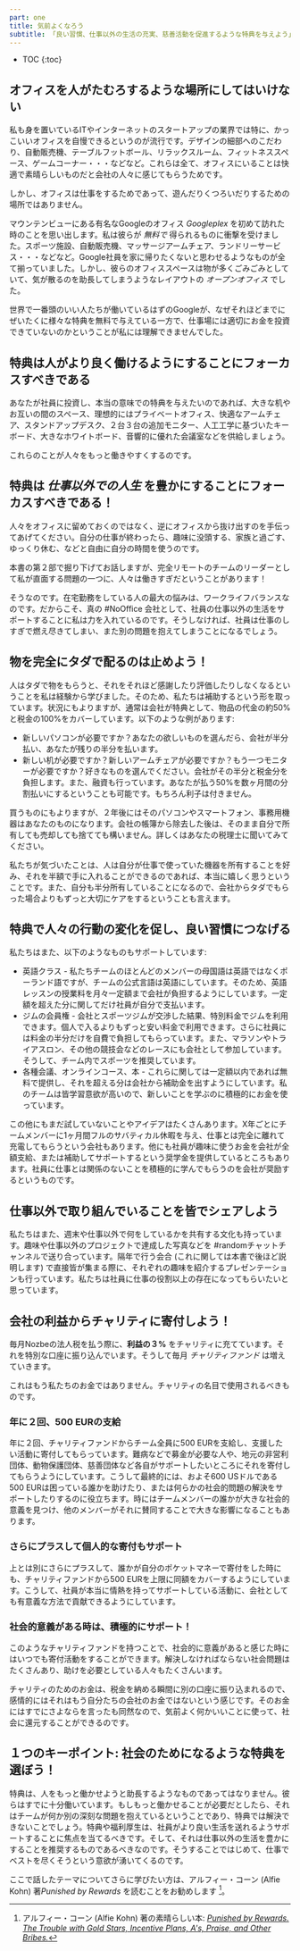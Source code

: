 ```yaml
---
part: one
title: 気前よくなろう
subtitle: 「良い習慣、仕事以外の生活の充実、慈善活動を促進するような特典を与えよう」
---
```


* TOC
{:toc}

## オフィスを人がたむろするような場所にしてはいけない

私も身を置いているITやインターネットのスタートアップの業界では特に、かっこいいオフィスを自慢できるというのが流行です。デザインの細部へのこだわり、自動販売機、テーブルフットボール、リラックスルーム、フィットネススペース、ゲームコーナー・・・などなど。これらは全て、オフィスにいることは快適で素晴らしいものだと会社の人々に感じてもらうためです。

しかし、オフィスは仕事をするためであって、遊んだりくつろいだりするための場所ではありません。

マウンテンビューにある有名なGoogleのオフィス *Googleplex* を初めて訪れた時のことを思い出します。私は彼らが *無料で* 得られるものに衝撃を受けました。スポーツ施設、自動販売機、マッサージアームチェア、ランドリーサービス・・・などなど。Google社員を家に帰りたくないと思わせるようなものが全て揃っていました。しかし、彼らのオフィススペースは物が多くごみごみとしていて、気が散るのを助長してしまうようなレイアウトの *オープンオフィス* でした。

世界で一番頭のいい人たちが働いているはずのGoogleが、なぜそれほどまでにぜいたくに様々な特典を無料で与えている一方で、仕事場には適切にお金を投資できていないのかということが私には理解できませんでした。

## 特典は人がより良く働けるようにすることにフォーカスすべきである

あなたが社員に投資し、本当の意味での特典を与えたいのであれば、大きな机やお互いの間のスペース、理想的にはプライベートオフィス、快適なアームチェア、スタンドアップデスク、２台３台の追加モニター、人工工学に基づいたキーボード、大きなホワイトボード、音響的に優れた会議室などを供給しましょう。

これらのことが人々をもっと働きやすくするのです。

## 特典は *仕事以外での人生* を豊かにすることにフォーカスすべきである！

人々をオフィスに留めておくのではなく、逆にオフィスから抜け出すのを手伝ってあげてください。自分の仕事が終わったら、趣味に没頭する、家族と過ごす、ゆっくり休む、などと自由に自分の時間を使うのです。

本書の第２部で掘り下げてお話しますが、完全リモートのチームのリーダーとして私が直面する問題の一つに、人々は働きすぎだということがあります！

そうなのです。在宅勤務をしている人の最大の悩みは、ワークライフバランスなのです。だからこそ、真の #NoOffice 会社として、社員の仕事以外の生活をサポートすることに私は力を入れているのです。そうしなければ、社員は仕事のしすぎで燃え尽きてしまい、また別の問題を抱えてしまうことになるでしょう。

## 物を完全にタダで配るのは止めよう！

人はタダで物をもらうと、それをそれほど感謝したり評価したりしなくなるということを私は経験から学びました。そのため、私たちは補助するという形を取っています。状況にもよりますが、通常は会社が特典として、物品の代金の約50%と税金の100%をカバーしています。以下のような例があります:

* 新しいパソコンが必要ですか？あなたの欲しいものを選んだら、会社が半分払い、あなたが残りの半分を払います。
* 新しい机が必要ですか？新しいアームチェアが必要ですか？もう一つモニターが必要ですか？好きなものを選んでください。会社がその半分と税金分を負担します。また、融資も行っています。あなたが払う50%を数ヶ月間の分割払いにするということも可能です。もちろん利子は付きません。

買うものにもよりますが、２年後にはそのパソコンやスマートフォン、事務用機器はあなたのものになります。会社の帳簿から除去した後は、そのまま自分で所有しても売却しても捨てても構いません。詳しくはあなたの税理士に聞いてみてください。

私たちが気づいたことは、人は自分が仕事で使っていた機器を所有することを好み、それを半額で手に入れることができるのであれば、本当に嬉しく思うということです。また、自分も半分所有していることになるので、会社からタダでもらった場合よりもずっと大切にケアをするということも言えます。

## 特典で人々の行動の変化を促し、良い習慣につなげる

私たちはまた、以下のようなものもサポートしています:

* 英語クラス - 私たちチームのほとんどのメンバーの母国語は英語ではなくポーランド語ですが、チームの公式言語は英語にしています。そのため、英語レッスンの授業料を月々一定額まで会社が負担するようにしています。一定額を超えた分に関してだけ社員が自分で支払います。
* ジムの会員権 - 会社とスポーツジムが交渉した結果、特別料金でジムを利用できます。個人で入るよりもずっと安い料金で利用できます。さらに社員には料金の半分だけを自費で負担してもらっています。また、マラソンやトライアスロン、その他の競技会などのレースにも会社として参加しています。そうして、チーム内でスポーツを推奨しています。
* 各種会議、オンラインコース、本 - これらに関しては一定額以内であれば無料で提供し、それを超える分は会社から補助金を出すようにしています。私のチームは皆学習意欲が高いので、新しいことを学ぶのに積極的にお金を使っています。

この他にもまだ試していないことやアイデアはたくさんあります。X年ごとにチームメンバーに1ヶ月間フルのサバティカル休暇を与え、仕事とは完全に離れて充電してもらうという会社もあります。他にも社員が趣味に使うお金を会社が全額支給、または補助してサポートするという奨学金を提供しているところもあります。社員に仕事とは関係のないことを積極的に学んでもらうのを会社が奨励するというものです。

## 仕事以外で取り組んでいることを皆でシェアしよう

私たちはまた、週末や仕事以外で何をしているかを共有する文化も持っています。趣味や仕事以外のプロジェクトで達成した写真などを #randomチャットチャンネルで送り合っています。隔年で行う会合 (これに関しては本書で後ほど説明します) で直接皆が集まる際に、それぞれの趣味を紹介するプレゼンテーションも行っています。私たちは社員に仕事の役割以上の存在になってもらいたいと思っています。

## 会社の利益からチャリティに寄付しよう！

毎月Nozbeの法人税を払う際に、**利益の３%** をチャリティに充てています。それを特別な口座に振り込んでいます。そうして毎月 *チャリティファンド* は増えていきます。

これはもう私たちのお金ではありません。チャリティの名目で使用されるべきものです。

### 年に２回、500 EURの支給

年に２回、チャリティファンドからチーム全員に500 EURを支給し、支援したい活動に寄付してもらっています。難病などで募金が必要な人や、地元の非営利団体、動物保護団体、慈善団体など各自がサポートしたいところにそれを寄付してもらうようにしています。こうして最終的には、およそ600 USドルである500 EURは困っている誰かを助けたり、または何らかの社会的問題の解決をサポートしたりするのに役立ちます。時にはチームメンバーの誰かが大きな社会的意義を見つけ、他のメンバーがそれに賛同することで大きな影響になることもあります。

### さらにプラスして個人的な寄付もサポート

上とは別にさらにプラスして、誰かが自分のポケットマネーで寄付をした時にも、チャリティファンドから500 EURを上限に同額をカバーするようにしています。こうして、社員が本当に情熱を持ってサポートしている活動に、会社としても有意義な方法で貢献できるようにしています。

### 社会的意義がある時は、積極的にサポート！

このようなチャリティファンドを持つことで、社会的に意義があると感じた時にはいつでも寄付活動をすることができます。解決しなければならない社会問題はたくさんあり、助けを必要としている人々もたくさんいます。

チャリティのためのお金は、税金を納める瞬間に別の口座に振り込まれるので、感情的にはそれはもう自分たちの会社のお金ではないという感じです。そのお金にはすでにさよならを言ったも同然なので、気前よく何かいいことに使って、社会に還元することができるのです。

## １つのキーポイント: 社会のためになるような特典を選ぼう！

特典は、人をもっと働かせようと助長するようなものであってはなりません。彼らはすでに十分働いています。もしもっと働かせることが必要だとしたら、それはチームが何か別の深刻な問題を抱えているということであり、特典では解決できないことでしょう。特典や福利厚生は、社員がより良い生活を送れるようサポートすることに焦点を当てるべきです。そして、それは仕事以外の生活を豊かにすることを推奨するものであるべきなのです。そうすることではじめて、仕事でベストを尽くそうという意欲が湧いてくるのです。

ここで話したテーマについてさらに学びたい方は、アルフィー・コーン (Alfie Kohn) 著*Punished by Rewards* を読むことをお勧めします [^1]。

[^1]: アルフィー・コーン (Alfie Kohn) 著の素晴らしい本: [*Punished by Rewards. The Trouble with Gold Stars, Incentive Plans, A's, Praise, and Other Bribes.*](https://www.alfiekohn.org/punished-rewards/)
